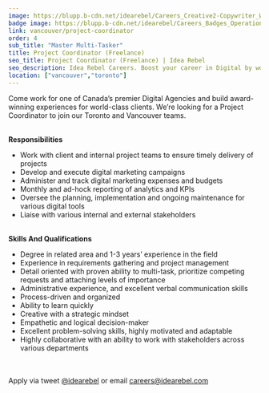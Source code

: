 ```yaml
---
image: https://blupp.b-cdn.net/idearebel/Careers_Creative2-Copywriter_Widescreen.jpg?quality=80&width=800
badge image: https://blupp.b-cdn.net/idearebel/Careers_Badges_Operations-Office.png?quality=80&width=800
link: vancouver/project-coordinator
order: 4
sub_title: "Master Multi-Tasker"
title: Project Coordinator (Freelance)
seo_title: Project Coordinator (Freelance) | Idea Rebel
seo_description: Idea Rebel Careers. Boost your career in Digital by working with one of the top Digital Agencies in Toronto and Vancouver
location: ["vancouver","toronto"]
---
```

Come work for one of Canada’s premier Digital Agencies and build award-winning experiences for world-class clients. We’re looking for a Project Coordinator to join our Toronto and Vancouver teams.

\
**Responsibilities**

- Work with client and internal project teams to ensure timely delivery of projects
- Develop and execute digital marketing campaigns
- Administer and track digital marketing expenses and budgets
- Monthly and ad-hock reporting of analytics and KPIs
- Oversee the planning, implementation and ongoing maintenance for various digital tools
- Liaise with various internal and external stakeholders

\
**Skills And Qualifications**

- Degree in related area and 1-3 years’ experience in the field
- Experience in requirements gathering and project management
- Detail oriented with proven ability to multi-task, prioritize competing requests and attaching levels of importance
- Administrative experience, and excellent verbal communication skills
- Process-driven and organized 
- Ability to learn quickly 
- Creative with a strategic mindset 
- Empathetic and logical decision-maker 
- Excellent problem-solving skills, highly motivated and adaptable 
- Highly collaborative with an ability to work with stakeholders across various departments

\
\
Apply via tweet [@idearebel](https://x.com/idearebel) or email [careers@idearebel.com](mailto:careers@idearebel.com)
